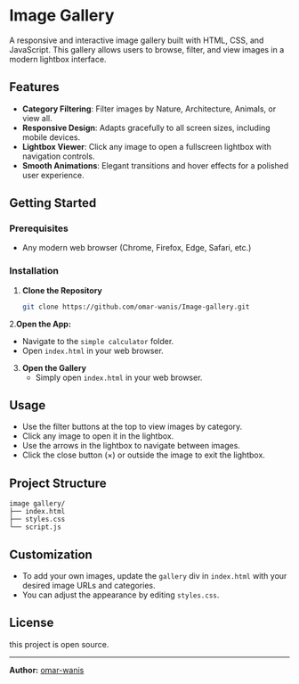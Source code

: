 # Image Gallery

A responsive and interactive image gallery built with HTML, CSS, and JavaScript. This gallery allows users to browse, filter, and view images in a modern lightbox interface.

## Features

- **Category Filtering**: Filter images by Nature, Architecture, Animals, or view all.
- **Responsive Design**: Adapts gracefully to all screen sizes, including mobile devices.
- **Lightbox Viewer**: Click any image to open a fullscreen lightbox with navigation controls.
- **Smooth Animations**: Elegant transitions and hover effects for a polished user experience.

## Getting Started

### Prerequisites

- Any modern web browser (Chrome, Firefox, Edge, Safari, etc.)

### Installation

1. **Clone the Repository**
   ```bash
   git clone https://github.com/omar-wanis/Image-gallery.git
   ```
2.**Open the App:**
   - Navigate to the `simple calculator` folder.
   - Open `index.html` in your web browser.
3. **Open the Gallery**
   - Simply open `index.html` in your web browser.

## Usage

- Use the filter buttons at the top to view images by category.
- Click any image to open it in the lightbox.
- Use the arrows in the lightbox to navigate between images.
- Click the close button (&times;) or outside the image to exit the lightbox.

## Project Structure

```
image gallery/
├── index.html
├── styles.css
└── script.js
```

## Customization

- To add your own images, update the `gallery` div in `index.html` with your desired image URLs and categories.
- You can adjust the appearance by editing `styles.css`.

## License

this project is open source.

---

**Author:** [omar-wanis](https://github.com/omar-wanis)
